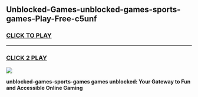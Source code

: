 
## Unblocked-Games-unblocked-games-sports-games-Play-Free-c5unf
<h3>
<a href="https://premium76.site?title=unblocked-games-sports-games&ref=21A">CLICK TO PLAY</a></h3>
<hr>

<h3>
<a href="https://premium76.site?title=unblocked-games-sports-games&ref=21A">CLICK 2 PLAY</a>
  
</h3>

<a href="https://premium76.site?title=unblocked-games-sports-games&ref=21A"><img src="https://clearcache.store/games.png"></a>


**unblocked-games-sports-games games unblocked: Your Gateway to Fun and Accessible Online Gaming**
